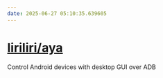 ```yaml
---
date: 2025-06-27 05:10:35.639605
---
```


# [liriliri/aya](https://github.com/liriliri/aya)

Control Android devices with desktop GUI over ADB
